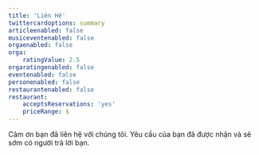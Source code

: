```yaml
---
title: 'Liên Hệ'
twittercardoptions: summary
articleenabled: false
musiceventenabled: false
orgaenabled: false
orga:
    ratingValue: 2.5
orgaratingenabled: false
eventenabled: false
personenabled: false
restaurantenabled: false
restaurant:
    acceptsReservations: 'yes'
    priceRange: $
---
```


<p>Cảm ơn bạn đ&atilde; li&ecirc;n hệ với ch&uacute;ng t&ocirc;i. Y&ecirc;u cầu của bạn đ&atilde; được nhận v&agrave; sẽ sớm c&oacute; người trả lời bạn.</p>
